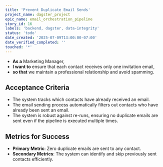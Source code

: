 ```yaml
---
title: 'Prevent Duplicate Email Sends'
project_name: dagster_project
epic_name: email_orchestration_pipeline
story_id: 16
labels: 'backend, dagster, data-integrity'
status: 'todo'
date_created: '2025-07-09T13:00:00-07:00'
date_verified_completed: ''
touched: '*'
---
```


- **As a** Marketing Manager,
- **I want to** ensure that each contact receives only one invitation email,
- **so that** we maintain a professional relationship and avoid spamming.

## Acceptance Criteria

- The system tracks which contacts have already received an email.
- The email sending process automatically filters out contacts who have already been sent an email.
- The system is robust against re-runs, ensuring no duplicate emails are sent even if the pipeline is executed multiple times.

## Metrics for Success

- **Primary Metric**: Zero duplicate emails are sent to any contact.
- **Secondary Metrics**: The system can identify and skip previously sent contacts efficiently.
